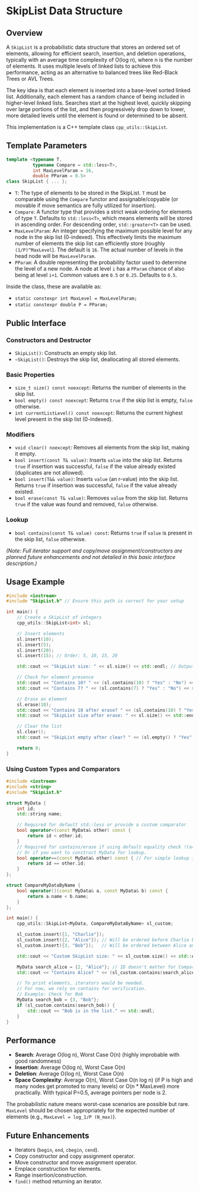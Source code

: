 # SkipList Data Structure

## Overview

A `SkipList` is a probabilistic data structure that stores an ordered set of elements, allowing for efficient search, insertion, and deletion operations, typically with an average time complexity of O(log n), where n is the number of elements. It uses multiple levels of linked lists to achieve this performance, acting as an alternative to balanced trees like Red-Black Trees or AVL Trees.

The key idea is that each element is inserted into a base-level sorted linked list. Additionally, each element has a random chance of being included in higher-level linked lists. Searches start at the highest level, quickly skipping over large portions of the list, and then progressively drop down to lower, more detailed levels until the element is found or determined to be absent.

This implementation is a C++ template class `cpp_utils::SkipList`.

## Template Parameters

```cpp
template <typename T,
          typename Compare = std::less<T>,
          int MaxLevelParam = 16,
          double PParam = 0.5>
class SkipList { ... };
```

-   `T`: The type of elements to be stored in the SkipList. `T` must be comparable using the `Compare` functor and assignable/copyable (or movable if move semantics are fully utilized for insertion).
-   `Compare`: A functor type that provides a strict weak ordering for elements of type `T`. Defaults to `std::less<T>`, which means elements will be stored in ascending order. For descending order, `std::greater<T>` can be used.
-   `MaxLevelParam`: An integer specifying the maximum possible level for any node in the skip list (0-indexed). This effectively limits the maximum number of elements the skip list can efficiently store (roughly `(1/P)^MaxLevel`). The default is `16`. The actual number of levels in the head node will be `MaxLevelParam`.
-   `PParam`: A double representing the probability factor used to determine the level of a new node. A node at level `i` has a `PParam` chance of also being at level `i+1`. Common values are `0.5` or `0.25`. Defaults to `0.5`.

Inside the class, these are available as:
- `static constexpr int MaxLevel = MaxLevelParam;`
- `static constexpr double P = PParam;`

## Public Interface

### Constructors and Destructor
-   `SkipList()`: Constructs an empty skip list.
-   `~SkipList()`: Destroys the skip list, deallocating all stored elements.

### Basic Properties
-   `size_t size() const noexcept`: Returns the number of elements in the skip list.
-   `bool empty() const noexcept`: Returns `true` if the skip list is empty, `false` otherwise.
-   `int currentListLevel() const noexcept`: Returns the current highest level present in the skip list (0-indexed).

### Modifiers
-   `void clear() noexcept`: Removes all elements from the skip list, making it empty.
-   `bool insert(const T& value)`: Inserts `value` into the skip list. Returns `true` if insertion was successful, `false` if the value already existed (duplicates are not allowed).
-   `bool insert(T&& value)`: Inserts `value` (an r-value) into the skip list. Returns `true` if insertion was successful, `false` if the value already existed.
-   `bool erase(const T& value)`: Removes `value` from the skip list. Returns `true` if the value was found and removed, `false` otherwise.

### Lookup
-   `bool contains(const T& value) const`: Returns `true` if `value` is present in the skip list, `false` otherwise.

*(Note: Full iterator support and copy/move assignment/constructors are planned future enhancements and not detailed in this basic interface description.)*

## Usage Example

```cpp
#include <iostream>
#include "SkipList.h" // Ensure this path is correct for your setup

int main() {
    // Create a SkipList of integers
    cpp_utils::SkipList<int> sl;

    // Insert elements
    sl.insert(10);
    sl.insert(5);
    sl.insert(20);
    sl.insert(15); // Order: 5, 10, 15, 20

    std::cout << "SkipList size: " << sl.size() << std::endl; // Output: 4

    // Check for element presence
    std::cout << "Contains 10? " << (sl.contains(10) ? "Yes" : "No") << std::endl; // Output: Yes
    std::cout << "Contains 7? " << (sl.contains(7) ? "Yes" : "No") << std::endl;   // Output: No

    // Erase an element
    sl.erase(10);
    std::cout << "Contains 10 after erase? " << (sl.contains(10) ? "Yes" : "No") << std::endl; // Output: No
    std::cout << "SkipList size after erase: " << sl.size() << std::endl; // Output: 3

    // Clear the list
    sl.clear();
    std::cout << "SkipList empty after clear? " << (sl.empty() ? "Yes" : "No") << std::endl; // Output: Yes

    return 0;
}
```

### Using Custom Types and Comparators

```cpp
#include <iostream>
#include <string>
#include "SkipList.h"

struct MyData {
    int id;
    std::string name;

    // Required for default std::less or provide a custom comparator
    bool operator<(const MyData& other) const {
        return id < other.id;
    }
    // Required for contains/erase if using default equality check !(a<b || b<a)
    // Or if you want to construct MyData for lookup.
    bool operator==(const MyData& other) const { // For simple lookup in example
        return id == other.id;
    }
};

struct CompareMyDataByName {
    bool operator()(const MyData& a, const MyData& b) const {
        return a.name < b.name;
    }
};

int main() {
    cpp_utils::SkipList<MyData, CompareMyDataByName> sl_custom;

    sl_custom.insert({1, "Charlie"});
    sl_custom.insert({2, "Alice"}); // Will be ordered before Charlie by name
    sl_custom.insert({3, "Bob"});   // Will be ordered between Alice and Charlie

    std::cout << "Custom SkipList size: " << sl_custom.size() << std::endl;

    MyData search_alice = {2, "Alice"}; // ID doesn't matter for CompareMyDataByName if names differ
    std::cout << "Contains Alice? " << (sl_custom.contains(search_alice) ? "Yes" : "No") << std::endl;

    // To print elements, iterators would be needed.
    // For now, we rely on contains for verification.
    // Example: Check for Bob
    MyData search_bob = {3, "Bob"};
    if (sl_custom.contains(search_bob)) {
        std::cout << "Bob is in the list." << std::endl;
    }
}
```

## Performance

-   **Search**: Average O(log n), Worst Case O(n) (highly improbable with good randomness)
-   **Insertion**: Average O(log n), Worst Case O(n)
-   **Deletion**: Average O(log n), Worst Case O(n)
-   **Space Complexity**: Average O(n), Worst Case O(n log n) (if P is high and many nodes get promoted to many levels) or O(n * MaxLevel) more practically. With typical P=0.5, average pointers per node is 2.

The probabilistic nature means worst-case scenarios are possible but rare. `MaxLevel` should be chosen appropriately for the expected number of elements (e.g., `MaxLevel = log_1/P (N_max)`).

## Future Enhancements
-   Iterators (`begin`, `end`, `cbegin`, `cend`).
-   Copy constructor and copy assignment operator.
-   Move constructor and move assignment operator.
-   Emplace construction for elements.
-   Range insertion/construction.
-   `find()` method returning an iterator.
```
